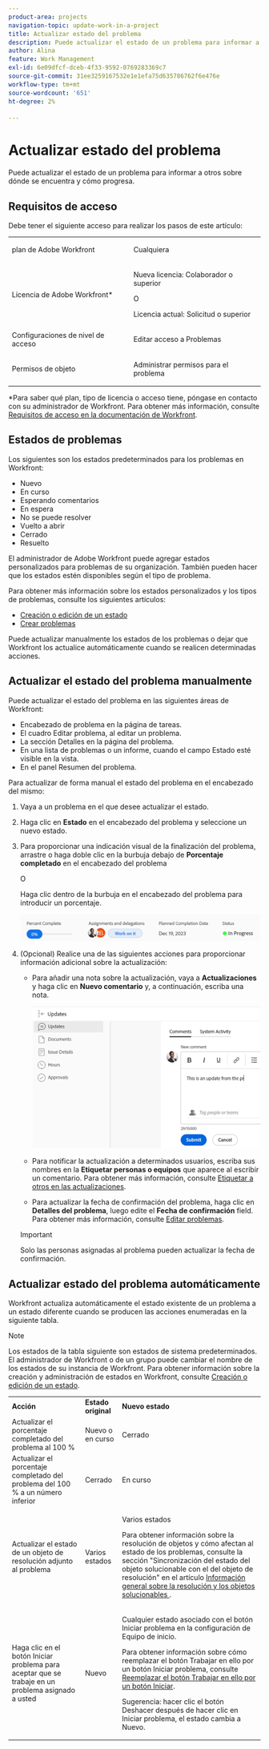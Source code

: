 ```yaml
---
product-area: projects
navigation-topic: update-work-in-a-project
title: Actualizar estado del problema
description: Puede actualizar el estado de un problema para informar a otros sobre dónde se encuentra y cómo progresa.
author: Alina
feature: Work Management
exl-id: 6e09dfcf-dceb-4f33-9592-0769283369c7
source-git-commit: 31ee3259167532e1e1efa75d635786762f6e476e
workflow-type: tm+mt
source-wordcount: '651'
ht-degree: 2%

---
```


# Actualizar estado del problema

<!--Audited: 01/2024-->

Puede actualizar el estado de un problema para informar a otros sobre dónde se encuentra y cómo progresa.

## Requisitos de acceso

Debe tener el siguiente acceso para realizar los pasos de este artículo:

<table style="table-layout:auto"> 
 <col> 
 <col> 
 <tbody> 
  <tr> 
   <td role="rowheader">plan de Adobe Workfront</td> 
   <td> <p>Cualquiera</p> </td> 
  </tr> 
  <tr> 
   <td role="rowheader">Licencia de Adobe Workfront*</td> 
   <td> <p>Nueva licencia: Colaborador o superior</p>
   O
   <p>Licencia actual: Solicitud o superior</p>
   </td> 
  </tr> 
  <tr> 
   <td role="rowheader">Configuraciones de nivel de acceso</td> 
   <td> <p>Editar acceso a Problemas</p> </td> 
  </tr> 
  <tr> 
   <td role="rowheader">Permisos de objeto</td> 
   <td> <p>Administrar permisos para el problema</p> </td> 
  </tr> 
 </tbody> 
</table>

*Para saber qué plan, tipo de licencia o acceso tiene, póngase en contacto con su administrador de Workfront. Para obtener más información, consulte [Requisitos de acceso en la documentación de Workfront](/help/quicksilver/administration-and-setup/add-users/access-levels-and-object-permissions/access-level-requirements-in-documentation.md).

## Estados de problemas

Los siguientes son los estados predeterminados para los problemas en Workfront:

* Nuevo
* En curso
* Esperando comentarios
* En espera
* No se puede resolver
* Vuelto a abrir
* Cerrado
* Resuelto

El administrador de Adobe Workfront puede agregar estados personalizados para problemas de su organización. También pueden hacer que los estados estén disponibles según el tipo de problema.

Para obtener más información sobre los estados personalizados y los tipos de problemas, consulte los siguientes artículos:

* [Creación o edición de un estado](../../../administration-and-setup/customize-workfront/creating-custom-status-and-priority-labels/create-or-edit-a-status.md)
* [Crear problemas](../../../manage-work/issues/manage-issues/create-issues.md)

Puede actualizar manualmente los estados de los problemas o dejar que Workfront los actualice automáticamente cuando se realicen determinadas acciones.

## Actualizar el estado del problema manualmente

Puede actualizar el estado del problema en las siguientes áreas de Workfront:

* Encabezado de problema en la página de tareas.
* El cuadro Editar problema, al editar un problema.
* La sección Detalles en la página del problema.
* En una lista de problemas o un informe, cuando el campo Estado esté visible en la vista.
* En el panel Resumen del problema.

Para actualizar de forma manual el estado del problema en el encabezado del mismo:

1. Vaya a un problema en el que desee actualizar el estado.
1. Haga clic en **Estado** en el encabezado del problema y seleccione un nuevo estado.
1. Para proporcionar una indicación visual de la finalización del problema, arrastre o haga doble clic en la burbuja debajo de **Porcentaje completado** en el encabezado del problema

   O

   Haga clic dentro de la burbuja en el encabezado del problema para introducir un porcentaje.

   ![](assets/nwe-updatetaskpercentinheader-350x54.png)

1. (Opcional) Realice una de las siguientes acciones para proporcionar información adicional sobre la actualización:

   * Para añadir una nota sobre la actualización, vaya a **Actualizaciones** y haga clic en **Nuevo comentario** y, a continuación, escriba una nota.

     ![](assets/nwe-issue-update-stream-message-box-350x125.png)

   * Para notificar la actualización a determinados usuarios, escriba sus nombres en la **Etiquetar personas o equipos** que aparece al escribir un comentario. Para obtener más información, consulte [Etiquetar a otros en las actualizaciones](../../../workfront-basics/updating-work-items-and-viewing-updates/tag-others-on-updates.md).
   * Para actualizar la fecha de confirmación del problema, haga clic en **Detalles del problema**, luego edite el **Fecha de confirmación** field. Para obtener más información, consulte [Editar problemas](/help/quicksilver/manage-work/issues/manage-issues/edit-issues.md).


   >[!IMPORTANT]
   >
   >  Solo las personas asignadas al problema pueden actualizar la fecha de confirmación.



<!--Old instructions, in old commenting: 

When you are updating an issue status, you can also add an explanation about the new status and change other issue information such as the commit date.

1. Go to an issue that you are assigned to for which you want to update the status.
1. Click the **Status** field in the issue header and select a new status.

   ![](assets/nwe-issue-status-expanded-in-header-350x370.png)

1. To provide a visual indication of issue completion, drag or double-click the bubble under **Percent Complete** in the header of the issue.

   Or

   Click inside the bubble in the header of the issue to enter a percentage.

   ![](assets/nwe-updatetaskpercentinheader-350x54.png)

-->

## Actualizar estado del problema automáticamente

Workfront actualiza automáticamente el estado existente de un problema a un estado diferente cuando se producen las acciones enumeradas en la siguiente tabla.

>[!NOTE]
>
>Los estados de la tabla siguiente son estados de sistema predeterminados. El administrador de Workfront o de un grupo puede cambiar el nombre de los estados de su instancia de Workfront. Para obtener información sobre la creación y administración de estados en Workfront, consulte [Creación o edición de un estado](../../../administration-and-setup/customize-workfront/creating-custom-status-and-priority-labels/create-or-edit-a-status.md).

<table style="table-layout:auto"> 
 <col> 
 <col> 
 <col> 
 <tbody> 
  <tr> 
   <td><b>Acción</b></td> 
   <td><b>Estado original</b></td> 
   <td><b>Nuevo estado</b></td> 
  </tr> 
  <tr> 
   <td>Actualizar el porcentaje completado del problema al 100 %</td> 
   <td>Nuevo o en curso</td> 
   <td>Cerrado</td> 
  </tr> 
  <tr> 
   <td>Actualizar el porcentaje completado del problema del 100 % a un número inferior</td> 
   <td>Cerrado </td> 
   <td>En curso</td> 
  </tr> 
  <tr> 
   <td>Actualizar el estado de un objeto de resolución adjunto al problema</td> 
   <td>Varios estados</td> 
   <td> <p>Varios estados</p> <p>Para obtener información sobre la resolución de objetos y cómo afectan al estado de los problemas, consulte la sección "Sincronización del estado del objeto solucionable con el del objeto de resolución" en el artículo <a href="../../../manage-work/issues/convert-issues/resolving-and-resolvable-objects.md" class="MCXref xref">Información general sobre la resolución y los objetos solucionables </a>.</p> </td> 
  </tr> 
  <tr data-mc-conditions=""> 
   <td><span>Haga clic en el botón Iniciar problema para aceptar que se trabaje en un problema asignado a usted</span> </td> 
   <td><span>Nuevo</span> </td> 
   <td> <p>Cualquier estado asociado con el botón Iniciar problema en la configuración de Equipo de inicio. </p> <p>Para obtener información sobre cómo reemplazar el botón Trabajar en ello por un botón Iniciar problema, consulte <span href="../../../people-teams-and-groups/create-and-manage-teams/work-on-it-button-to-start-button.md"><a href="../../../people-teams-and-groups/create-and-manage-teams/work-on-it-button-to-start-button.md" class="MCXref xref">Reemplazar el botón Trabajar en ello por un botón Iniciar</a></span><span>.</span> </p> <p>Sugerencia: hacer clic <span data-mc-conditions="QuicksilverOrClassic.Quicksilver">el botón Deshacer</span> después de hacer clic en Iniciar problema, el estado cambia a Nuevo. </p> </td> 
  </tr> 
 </tbody> 
</table>
